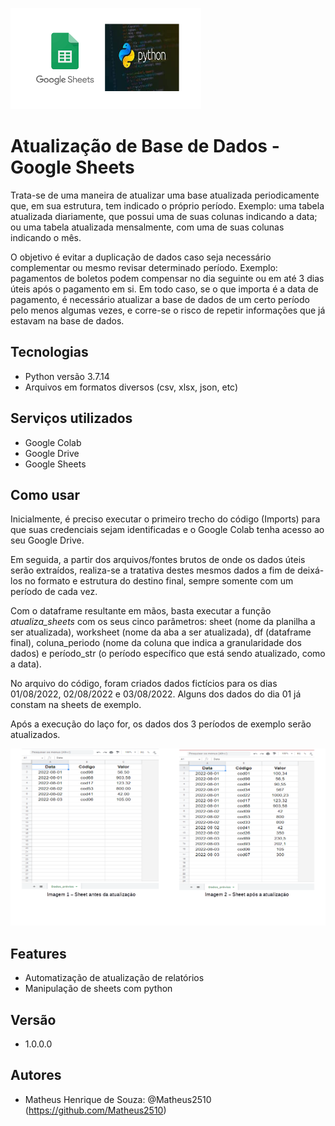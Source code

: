 ![Logo_project](https://github.com/Matheus2510/Atualiza_Sheets_Periodicamente/blob/main/folder/sheets_python.png)

# Atualização de Base de Dados - Google Sheets

Trata-se de uma maneira de atualizar uma base atualizada periodicamente que, em sua estrutura, tem indicado o próprio período. Exemplo: uma tabela atualizada diariamente, que possui uma de suas colunas indicando a data; ou uma tabela atualizada mensalmente, com uma de suas colunas indicando o mês.

O objetivo é evitar a duplicação de dados caso seja necessário complementar ou mesmo revisar determinado período. Exemplo: pagamentos de boletos podem compensar no dia seguinte ou em até 3 dias úteis após o pagamento em si. Em todo caso, se o que importa é a data de pagamento, é necessário atualizar a base de dados de um certo período pelo menos algumas vezes, e corre-se o risco de repetir informações que já estavam na base de dados.

## Tecnologias

* Python versão 3.7.14
* Arquivos em formatos diversos (csv, xlsx, json, etc)

## Serviços utilizados

* Google Colab
* Google Drive
* Google Sheets

## Como usar

Inicialmente, é preciso executar o primeiro trecho do código (Imports) para que suas credenciais sejam identificadas e o Google Colab tenha acesso ao seu Google Drive.

Em seguida, a partir dos arquivos/fontes brutos de onde os dados úteis serão extraídos, realiza-se a tratativa destes mesmos dados a fim de deixá-los no formato e estrutura do destino final, sempre somente com um período de cada vez.

Com o dataframe resultante em mãos, basta executar a função *atualiza_sheets* com os seus cinco parâmetros: sheet (nome da planilha a ser atualizada), worksheet (nome da aba a ser atualizada), df (dataframe final), coluna_periodo (nome da coluna que indica a granularidade dos dados) e período_str (o período específico que está sendo atualizado, como a data).

No arquivo do código, foram criados dados fictícios para os dias 01/08/2022, 02/08/2022 e 03/08/2022. Alguns dos dados do dia 01 já constam na sheets de exemplo.

Após a execução do laço for, os dados dos 3 períodos de exemplo serão atualizados.

![sheet_pre_atualizacao](https://github.com/Matheus2510/Atualiza_Sheets_Periodicamente/blob/main/folder/Sheets.png)

## Features

* Automatização de atualização de relatórios
* Manipulação de sheets com python

## Versão

* 1.0.0.0

## Autores

* Matheus Henrique de Souza: @Matheus2510 (https://github.com/Matheus2510)
